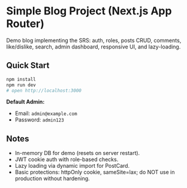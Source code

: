 # Simple Blog Project (Next.js App Router)

Demo blog implementing the SRS: auth, roles, posts CRUD, comments, like/dislike, search, admin dashboard, responsive UI, and lazy-loading.

## Quick Start

```bash
npm install
npm run dev
# open http://localhost:3000
```

**Default Admin:**  
- Email: `admin@example.com`  
- Password: `admin123`

## Notes
- In-memory DB for demo (resets on server restart).  
- JWT cookie auth with role-based checks.  
- Lazy loading via dynamic import for PostCard.  
- Basic protections: httpOnly cookie, sameSite=lax; do NOT use in production without hardening.
